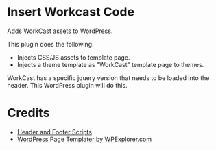 # Insert Workcast Code
Adds WorkCast assets to WordPress.

This plugin does the following:
- Injects CSS/JS assets to template page.
- Injects a theme template as "WorkCast" template page to themes.

WorkCast has a specific jquery version that needs to be loaded into the header.  This WordPress plugin will do this.

# Credits
- [Header and Footer Scripts](https://github.com/anandkumar/header-and-footer-scripts)
- [WordPress Page Templater by WPExplorer.com](https://github.com/wpexplorer/page-templater)